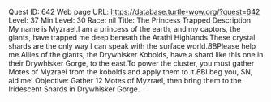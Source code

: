 Quest ID: 642
Web page URL: https://database.turtle-wow.org/?quest=642
Level: 37
Min Level: 30
Race: nil
Title: The Princess Trapped
Description: My name is Myzrael.I am a princess of the earth, and my captors, the giants, have trapped me deep beneath the Arathi Highlands.These crystal shards are the only way I can speak with the surface world.$B$BPlease help me.Allies of the giants, the Drywhisker Kobolds, have a shard like this one in their Drywhisker Gorge, to the east.To power the cluster, you must gather Motes of Myzrael from the kobolds and apply them to it.$B$BI beg you, $N, aid me!
Objective: Gather 12 Motes of Myzrael, then bring them to the Iridescent Shards in Drywhisker Gorge.
